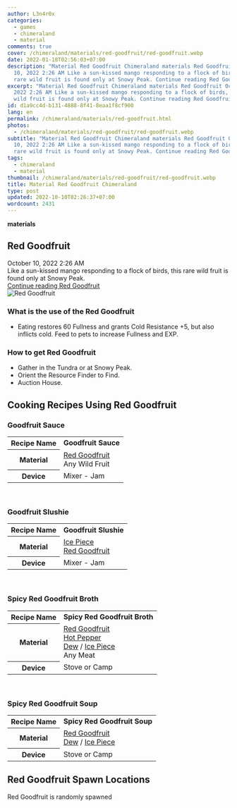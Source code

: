 ```yaml
---
author: L3n4r0x
categories:
  - games
  - chimeraland
  - material
comments: true
cover: /chimeraland/materials/red-goodfruit/red-goodfruit.webp
date: 2022-01-18T02:56:03+07:00
description: "Material Red Goodfruit Chimeraland materials Red Goodfruit October
  10, 2022 2:26 AM Like a sun-kissed mango responding to a flock of birds, this
  rare wild fruit is found only at Snowy Peak. Continue reading Red Goodfruit "
excerpt: "Material Red Goodfruit Chimeraland materials Red Goodfruit October 10,
  2022 2:26 AM Like a sun-kissed mango responding to a flock of birds, this rare
  wild fruit is found only at Snowy Peak. Continue reading Red Goodfruit "
id: d1a9cc4d-b131-4888-8f41-8eaa1f8cf900
lang: en
permalink: /chimeraland/materials/red-goodfruit.html
photos:
  - /chimeraland/materials/red-goodfruit/red-goodfruit.webp
subtitle: "Material Red Goodfruit Chimeraland materials Red Goodfruit October
  10, 2022 2:26 AM Like a sun-kissed mango responding to a flock of birds, this
  rare wild fruit is found only at Snowy Peak. Continue reading Red Goodfruit "
tags:
  - chimeraland
  - material
thumbnail: /chimeraland/materials/red-goodfruit/red-goodfruit.webp
title: Material Red Goodfruit Chimeraland
type: post
updated: 2022-10-10T02:26:37+07:00
wordcount: 2431
---
```


<link
  rel="stylesheet"
  href="https://rawcdn.githack.com/dimaslanjaka/Web-Manajemen/870a349/css/bootstrap-5-3-0-alpha3-wrapper.css"
/>
<section id="bootstrap-wrapper">
  <div data-bs-theme="dark">
    <div
      class="row g-0 border rounded overflow-hidden flex-md-row mb-4 shadow-sm position-relative bg-dark text-light"
    >
      <div class="col p-4 d-flex flex-column position-static">
        <strong class="d-inline-block mb-2 text-success">materials</strong>
        <h2 class="mb-0">Red Goodfruit</h2>
        <div class="mb-1 text-muted">October 10, 2022 2:26 AM</div>
        <div class="mb-2 border p-1">
          Like a sun-kissed mango responding to a flock of birds, this rare wild
          fruit is found only at Snowy Peak.
        </div>
        <a
          href="/chimeraland/materials/red-goodfruit.html"
          class="stretched-link d-none text-primary"
          >Continue reading Red Goodfruit</a
        >
      </div>
      <div class="col-auto d-none d-md-block d-lg-block">
        <img
          src="https://www.webmanajemen.com/chimeraland/materials/red-goodfruit/red-goodfruit.webp"
          alt="Red Goodfruit"
        />
      </div>
    </div>
    <div class="row">
      <div class="col-lg-6 col-12 mb-2">
        <div class="card">
          <div class="card-body">
            <h3 class="card-title">What is the use of the Red Goodfruit</h3>
            <div class="card-text">
              <ul>
                <li>
                  Eating restores 60 Fullness and grants Cold Resistance +5, but
                  also inflicts cold. Feed to pets to increase Fullness and EXP.
                </li>
              </ul>
            </div>
          </div>
        </div>
      </div>
      <div class="col-lg-6 col-12 mb-2">
        <div class="card">
          <div class="card-body">
            <h3 class="card-title">How to get Red Goodfruit</h3>
            <div class="card-text">
              <ul>
                <li>Gather in the Tundra or at Snowy Peak.</li>
                <li>Orient the Resource Finder to Find.</li>
                <li>Auction House.</li>
              </ul>
            </div>
          </div>
        </div>
      </div>
      <div class="col-12 mb-2">
        <h2 id="cookable">Cooking Recipes Using Red Goodfruit</h2>
        <div id="recipe-goodfruit-sauce">
          <h3 id="item-goodfruit-sauce">Goodfruit Sauce</h3>
          <div class="mb-2">
            <table class="table">
              <tr>
                <th>Recipe Name</th>
                <td><b>Goodfruit Sauce</b></td>
              </tr>
              <tr>
                <th>Material</th>
                <td>
                  <a
                    class="text-decoration-none text-primary"
                    href="/chimeraland/materials/red-goodfruit.html"
                    >Red Goodfruit</a
                  ><br />Any Wild Fruit
                </td>
              </tr>
              <tr>
                <th>Device</th>
                <td>Mixer - Jam</td>
              </tr>
            </table>
          </div>
        </div>
        <br />
        <div id="recipe-goodfruit-slushie">
          <h3 id="item-goodfruit-slushie">Goodfruit Slushie</h3>
          <div class="mb-2">
            <table class="table">
              <tr>
                <th>Recipe Name</th>
                <td><b>Goodfruit Slushie</b></td>
              </tr>
              <tr>
                <th>Material</th>
                <td>
                  <a
                    class="text-decoration-none text-primary"
                    href="/chimeraland/materials/ice-piece.html"
                    >Ice Piece</a
                  ><br /><a
                    class="text-decoration-none text-primary"
                    href="/chimeraland/materials/red-goodfruit.html"
                    >Red Goodfruit</a
                  >
                </td>
              </tr>
              <tr>
                <th>Device</th>
                <td>Mixer - Jam</td>
              </tr>
            </table>
          </div>
        </div>
        <br />
        <div id="recipe-spicy-red-goodfruit-broth">
          <h3 id="item-spicy-red-goodfruit-broth">Spicy Red Goodfruit Broth</h3>
          <div class="mb-2">
            <table class="table">
              <tr>
                <th>Recipe Name</th>
                <td><b>Spicy Red Goodfruit Broth</b></td>
              </tr>
              <tr>
                <th>Material</th>
                <td>
                  <a
                    class="text-decoration-none text-primary"
                    href="/chimeraland/materials/red-goodfruit.html"
                    >Red Goodfruit</a
                  ><br /><a
                    class="text-decoration-none text-primary"
                    href="/chimeraland/materials/hot-pepper.html"
                    >Hot Pepper</a
                  ><br /><a
                    class="text-decoration-none text-primary"
                    href="/chimeraland/materials/dew.html"
                    >Dew</a
                  ><span> / </span
                  ><a
                    class="text-decoration-none text-primary"
                    href="/chimeraland/materials/ice-piece.html"
                    >Ice Piece</a
                  ><br />Any Meat
                </td>
              </tr>
              <tr>
                <th>Device</th>
                <td>Stove or Camp</td>
              </tr>
            </table>
          </div>
        </div>
        <br />
        <div id="recipe-spicy-red-goodfruit-soup">
          <h3 id="item-spicy-red-goodfruit-soup">Spicy Red Goodfruit Soup</h3>
          <div class="mb-2">
            <table class="table">
              <tr>
                <th>Recipe Name</th>
                <td><b>Spicy Red Goodfruit Soup</b></td>
              </tr>
              <tr>
                <th>Material</th>
                <td>
                  <a
                    class="text-decoration-none text-primary"
                    href="/chimeraland/materials/red-goodfruit.html"
                    >Red Goodfruit</a
                  ><br /><a
                    class="text-decoration-none text-primary"
                    href="/chimeraland/materials/dew.html"
                    >Dew</a
                  ><span> / </span
                  ><a
                    class="text-decoration-none text-primary"
                    href="/chimeraland/materials/ice-piece.html"
                    >Ice Piece</a
                  >
                </td>
              </tr>
              <tr>
                <th>Device</th>
                <td>Stove or Camp</td>
              </tr>
            </table>
          </div>
        </div>
      </div>
      <div class="col-12 mb-2">
        <h2>Red Goodfruit Spawn Locations</h2>
        <p>Red Goodfruit is randomly spawned</p>
      </div>
    </div>
  </div>
</section>